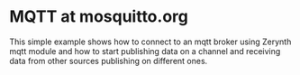 MQTT at mosquitto.org
=====================

This simple example shows how to connect to an mqtt broker using Zerynth mqtt module
and how to start publishing data on a channel and receiving data 
from other sources publishing on different ones.